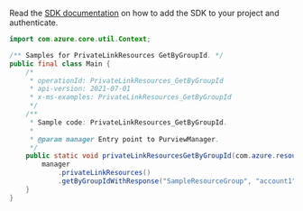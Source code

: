 Read the [SDK documentation](https://github.com/Azure/azure-sdk-for-java/blob/azure-resourcemanager-purview_1.0.0-beta.1/sdk/purview/azure-resourcemanager-purview/README.md) on how to add the SDK to your project and authenticate.

```java
import com.azure.core.util.Context;

/** Samples for PrivateLinkResources GetByGroupId. */
public final class Main {
    /*
     * operationId: PrivateLinkResources_GetByGroupId
     * api-version: 2021-07-01
     * x-ms-examples: PrivateLinkResources_GetByGroupId
     */
    /**
     * Sample code: PrivateLinkResources_GetByGroupId.
     *
     * @param manager Entry point to PurviewManager.
     */
    public static void privateLinkResourcesGetByGroupId(com.azure.resourcemanager.purview.PurviewManager manager) {
        manager
            .privateLinkResources()
            .getByGroupIdWithResponse("SampleResourceGroup", "account1", "group1", Context.NONE);
    }
}
```
